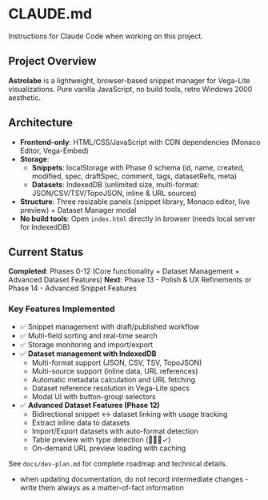 # CLAUDE.md

Instructions for Claude Code when working on this project.

## Project Overview

**Astrolabe** is a lightweight, browser-based snippet manager for Vega-Lite visualizations. Pure vanilla JavaScript, no build tools, retro Windows 2000 aesthetic.

## Architecture

- **Frontend-only**: HTML/CSS/JavaScript with CDN dependencies (Monaco Editor, Vega-Embed)
- **Storage**:
  - **Snippets**: localStorage with Phase 0 schema (id, name, created, modified, spec, draftSpec, comment, tags, datasetRefs, meta)
  - **Datasets**: IndexedDB (unlimited size, multi-format: JSON/CSV/TSV/TopoJSON, inline & URL sources)
- **Structure**: Three resizable panels (snippet library, Monaco editor, live preview) + Dataset Manager modal
- **No build tools**: Open `index.html` directly in browser (needs local server for IndexedDB)

## Current Status

**Completed**: Phases 0-12 (Core functionality + Dataset Management + Advanced Dataset Features)
**Next**: Phase 13 - Polish & UX Refinements or Phase 14 - Advanced Snippet Features

### Key Features Implemented
- ✅ Snippet management with draft/published workflow
- ✅ Multi-field sorting and real-time search
- ✅ Storage monitoring and import/export
- ✅ **Dataset management with IndexedDB**
  - Multi-format support (JSON, CSV, TSV, TopoJSON)
  - Multi-source support (inline data, URL references)
  - Automatic metadata calculation and URL fetching
  - Dataset reference resolution in Vega-Lite specs
  - Modal UI with button-group selectors
- ✅ **Advanced Dataset Features (Phase 12)**
  - Bidirectional snippet ↔ dataset linking with usage tracking
  - Extract inline data to datasets
  - Import/Export datasets with auto-format detection
  - Table preview with type detection (🔢📅🔤✓)
  - On-demand URL preview loading with caching

See `docs/dev-plan.md` for complete roadmap and technical details.
- when updating documentation, do not record intermediate changes - write them always as a matter-of-fact information